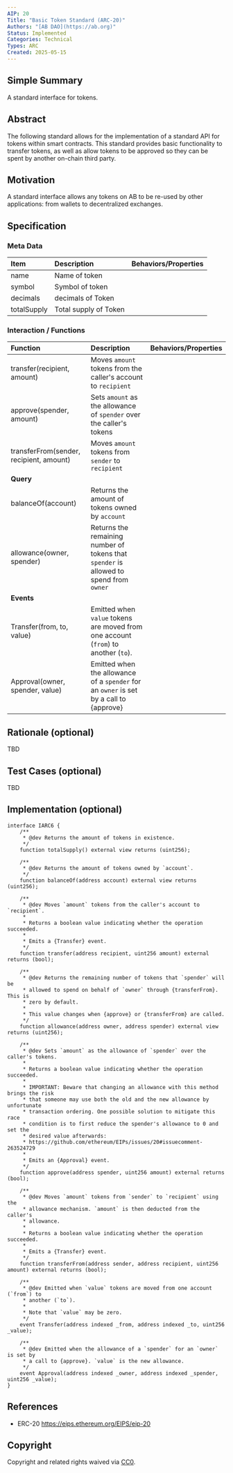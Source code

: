 ```yaml
---
AIP: 20
Title: "Basic Token Standard (ARC-20)"
Authors: "[AB DAO](https://ab.org)"
Status: Implemented
Categories: Technical
Types: ARC
Created: 2025-05-15
---
```


## Simple Summary

A standard interface for tokens.

## Abstract

The following standard allows for the implementation of a standard API for tokens within smart contracts. This standard provides basic functionality to transfer tokens, as well as allow tokens to be approved so they can be spent by another on-chain third party.

## Motivation

A standard interface allows any tokens on AB to be re-used by other applications: from wallets to decentralized exchanges.

## Specification

### Meta Data

| Item        | Description           | Behaviors/Properties |
| :---------- | :-------------------- | :------------------- |
| name        | Name of token         |                      |
| symbol      | Symbol of token       |                      |
| decimals    | decimals of Token     |                      |
| totalSupply | Total supply of Token |                      |

### Interaction / Functions

| Function                                | Description                                                                            | Behaviors/Properties |
| :-------------------------------------- | :------------------------------------------------------------------------------------- | :------------------- |
| transfer(recipient, amount)             | Moves `amount` tokens from the caller's account to `recipient`                         |                      |
| approve(spender, amount)                | Sets `amount` as the allowance of `spender` over the caller's tokens                   |                      |
| transferFrom(sender, recipient, amount) | Moves `amount` tokens from `sender` to `recipient`                                     |                      |
| **Query**                               |
| balanceOf(account)                      | Returns the amount of tokens owned by `account`                                        |                      |
| allowance(owner, spender)               | Returns the remaining number of tokens that `spender` is allowed to spend from `owner` |                      |
| **Events**                              |
| Transfer(from, to, value)               | Emitted when `value` tokens are moved from one account (`from`) to another (`to`).     |                      |
| Approval(owner, spender, value)         | Emitted when the allowance of a `spender` for an `owner` is set by a call to {approve} |                      |

## Rationale (optional)

TBD

## Test Cases (optional)

TBD

## Implementation (optional)

```solidity
interface IARC6 {
    /**
     * @dev Returns the amount of tokens in existence.
     */
    function totalSupply() external view returns (uint256);

    /**
     * @dev Returns the amount of tokens owned by `account`.
     */
    function balanceOf(address account) external view returns (uint256);

    /**
     * @dev Moves `amount` tokens from the caller's account to `recipient`.
     *
     * Returns a boolean value indicating whether the operation succeeded.
     *
     * Emits a {Transfer} event.
     */
    function transfer(address recipient, uint256 amount) external returns (bool);

    /**
     * @dev Returns the remaining number of tokens that `spender` will be
     * allowed to spend on behalf of `owner` through {transferFrom}. This is
     * zero by default.
     *
     * This value changes when {approve} or {transferFrom} are called.
     */
    function allowance(address owner, address spender) external view returns (uint256);

    /**
     * @dev Sets `amount` as the allowance of `spender` over the caller's tokens.
     *
     * Returns a boolean value indicating whether the operation succeeded.
     *
     * IMPORTANT: Beware that changing an allowance with this method brings the risk
     * that someone may use both the old and the new allowance by unfortunate
     * transaction ordering. One possible solution to mitigate this race
     * condition is to first reduce the spender's allowance to 0 and set the
     * desired value afterwards:
     * https://github.com/ethereum/EIPs/issues/20#issuecomment-263524729
     *
     * Emits an {Approval} event.
     */
    function approve(address spender, uint256 amount) external returns (bool);

    /**
     * @dev Moves `amount` tokens from `sender` to `recipient` using the
     * allowance mechanism. `amount` is then deducted from the caller's
     * allowance.
     *
     * Returns a boolean value indicating whether the operation succeeded.
     *
     * Emits a {Transfer} event.
     */
    function transferFrom(address sender, address recipient, uint256 amount) external returns (bool);

    /**
     * @dev Emitted when `value` tokens are moved from one account (`from`) to
     * another (`to`).
     *
     * Note that `value` may be zero.
     */
    event Transfer(address indexed _from, address indexed _to, uint256 _value);

    /**
     * @dev Emitted when the allowance of a `spender` for an `owner` is set by
     * a call to {approve}. `value` is the new allowance.
     */
    event Approval(address indexed _owner, address indexed _spender, uint256 _value);
}
```

## References

- ERC-20 https://eips.ethereum.org/EIPS/eip-20

## Copyright

Copyright and related rights waived via [CC0](https://creativecommons.org/publicdomain/zero/1.0/).
